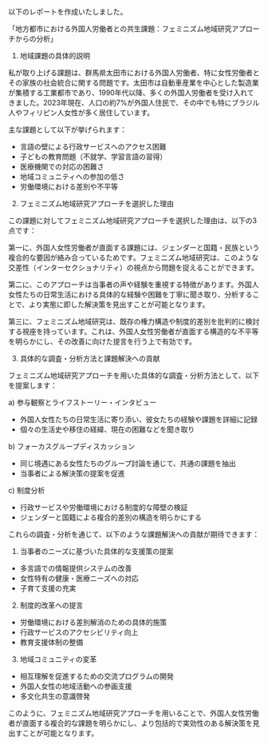 以下のレポートを作成いたしました。

「地方都市における外国人労働者との共生課題：フェミニズム地域研究アプローチからの分析」

1. 地域課題の具体的説明

私が取り上げる課題は、群馬県太田市における外国人労働者、特に女性労働者とその家族の社会統合に関する問題です。太田市は自動車産業を中心とした製造業が集積する工業都市であり、1990年代以降、多くの外国人労働者を受け入れてきました。2023年現在、人口の約7%が外国人住民で、その中でも特にブラジル人やフィリピン人女性が多く居住しています。

主な課題として以下が挙げられます：
- 言語の壁による行政サービスへのアクセス困難
- 子どもの教育問題（不就学、学習言語の習得）
- 医療機関での対応の困難さ
- 地域コミュニティへの参加の低さ
- 労働環境における差別や不平等

2. フェミニズム地域研究アプローチを選択した理由

この課題に対してフェミニズム地域研究アプローチを選択した理由は、以下の3点です：

第一に、外国人女性労働者が直面する課題には、ジェンダーと国籍・民族という複合的な要因が絡み合っているためです。フェミニズム地域研究は、このような交差性（インターセクショナリティ）の視点から問題を捉えることができます。

第二に、このアプローチは当事者の声や経験を重視する特徴があります。外国人女性たちの日常生活における具体的な経験や困難を丁寧に聞き取り、分析することで、より実態に即した解決策を見出すことが可能となります。

第三に、フェミニズム地域研究は、既存の権力構造や制度的差別を批判的に検討する視座を持っています。これは、外国人女性労働者が直面する構造的な不平等を明らかにし、その改善に向けた提言を行う上で有効です。

3. 具体的な調査・分析方法と課題解決への貢献

フェミニズム地域研究アプローチを用いた具体的な調査・分析方法として、以下を提案します：

a) 参与観察とライフストーリー・インタビュー
- 外国人女性たちの日常生活に寄り添い、彼女たちの経験や課題を詳細に記録
- 個々の生活史や移住の経緯、現在の困難などを聞き取り

b) フォーカスグループディスカッション
- 同じ境遇にある女性たちのグループ討論を通じて、共通の課題を抽出
- 当事者による解決策の提案を促進

c) 制度分析
- 行政サービスや労働環境における制度的な障壁の検証
- ジェンダーと国籍による複合的差別の構造を明らかにする

これらの調査・分析を通じて、以下のような課題解決への貢献が期待できます：

1. 当事者のニーズに基づいた具体的な支援策の提案
- 多言語での情報提供システムの改善
- 女性特有の健康・医療ニーズへの対応
- 子育て支援の充実

2. 制度的改革への提言
- 労働環境における差別解消のための具体的施策
- 行政サービスのアクセシビリティ向上
- 教育支援体制の整備

3. 地域コミュニティの変革
- 相互理解を促進するための交流プログラムの開発
- 外国人女性の地域活動への参画支援
- 多文化共生の意識啓発

このように、フェミニズム地域研究アプローチを用いることで、外国人女性労働者が直面する複合的な課題を明らかにし、より包括的で実効性のある解決策を見出すことが可能となります。